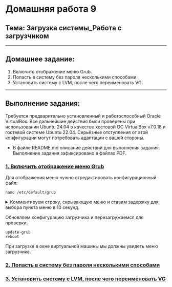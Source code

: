# Домашняя работа 9

## Тема: Загрузка системы_Работа с загрузчиком
---
## Домашнее задание:
  1. Включить отображение меню Grub.
  2. Попасть в систему без пароля несколькими способами.
  3. Установить систему с LVM, после чего переименовать VG.
---

## Выполнение задания:

  Требуется предварительно установленный и работоспособный Oracle VirtualBox. Все дальнейшие действия были проверены при использовании Ubuntu 24.04 в качестве хостовой ОС VirtualBox v7.0.18  и гостевой системе Ubuntu 22.04. Серьёзные отступления от этой конфигурации могут потребовать адаптации с вашей стороны.

  - В файле README.md описание действий для выполнения задания. Выполнение задания зафиксировано в файлах PDF.


### **[1. Включить отображение меню Grub](https://github.com/pahami/otus_grub/blob/main/Vision_Grub.pdf)**

Для отображения меню нужно отредактировать конфигурационный файл:

```
nano /etc/default/grub
```

<details>
<summary>
  Комментируем строку, скрывающую меню и ставим задержку для выбора пункта меню в 10 секунд.
</summary>
```
#GRUB_TIMEOUT_STYLE=hidden
GRUB_TIMEOUT=10
```
</details>

Обновляем конфигурацию загрузчика и перезагружаемся для проверки.

```
update-grub
reboot
```
При загрузке в окне виртуальной машины мы должны увидеть меню загрузчика.

### **[2. Попасть в систему без пароля несколькими способами](https://github.com/pahami/otus_grub/blob/main/ResetPass.pdf)**
### **[3. Установить систему с LVM, после чего переименовать VG](https://github.com/pahami/otus_grub/blob/main/RenameVG.pdf)**
